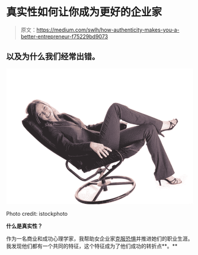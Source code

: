 # 真实性如何让你成为更好的企业家

> 原文：<https://medium.com/swlh/how-authenticity-makes-you-a-better-entrepreneur-f75229bd9073>

## 以及为什么我们经常出错。

![](img/3d37a260028786bcef44f33b2a27dc0a.png)

Photo credit: istockphoto

**什么是真实性？**

作为一名商业和成功心理学家，我帮助女企业家[克服恐惧](/@AnnVertel/4-ways-to-overcome-your-fear-3d54549a7fde)并推进她们的职业生涯。我发现他们都有一个共同的特征，这个特征成为了他们成功的转折点**。**